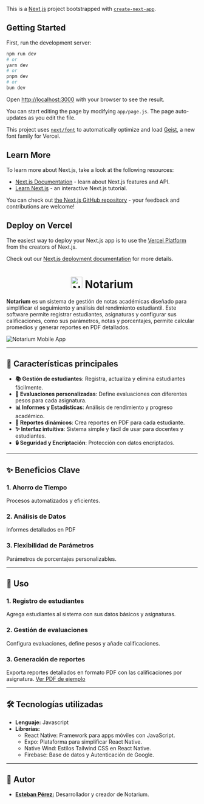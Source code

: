 This is a [Next.js](https://nextjs.org) project bootstrapped with [`create-next-app`](https://github.com/vercel/next.js/tree/canary/packages/create-next-app).

## Getting Started

First, run the development server:

```bash
npm run dev
# or
yarn dev
# or
pnpm dev
# or
bun dev
```

Open [http://localhost:3000](http://localhost:3000) with your browser to see the result.

You can start editing the page by modifying `app/page.js`. The page auto-updates as you edit the file.

This project uses [`next/font`](https://nextjs.org/docs/app/building-your-application/optimizing/fonts) to automatically optimize and load [Geist](https://vercel.com/font), a new font family for Vercel.

## Learn More

To learn more about Next.js, take a look at the following resources:

- [Next.js Documentation](https://nextjs.org/docs) - learn about Next.js features and API.
- [Learn Next.js](https://nextjs.org/learn) - an interactive Next.js tutorial.

You can check out [the Next.js GitHub repository](https://github.com/vercel/next.js) - your feedback and contributions are welcome!

## Deploy on Vercel

The easiest way to deploy your Next.js app is to use the [Vercel Platform](https://vercel.com/new?utm_medium=default-template&filter=next.js&utm_source=create-next-app&utm_campaign=create-next-app-readme) from the creators of Next.js.

Check out our [Next.js deployment documentation](https://nextjs.org/docs/app/building-your-application/deploying) for more details.

<!DOCTYPE html>
<html lang="en">
<head>
  <meta charset="UTF-8">
  <meta name="viewport" content="width=device-width, initial-scale=1.0">
</head>
<body>
  <h1 align="center">
    <picture>
      <source srcset="./assets/ic_notarium_light_white.png" media="(prefers-color-scheme: dark)">
      <img src="./assets/ic_notarium_light_black.png" alt="Notarium Mobile App" width="30">
    </picture>
    Notarium
  </h1>
  <p><b>Notarium</b> es un sistema de gestión de notas académicas diseñado para simplificar el seguimiento y análisis del rendimiento estudiantil. Este software permite registrar estudiantes, asignaturas y configurar sus calificaciones, como sus parámetros, notas y porcentajes, permite calcular promedios y generar reportes en PDF detallados.</p>
  <img src="./assets/Notarium.png" alt="Notarium Mobile App">

  <hr>

  <!-- Características principales -->
  <h2>🚀 Características principales</h2>
  <ul>
    <li><strong>📚 Gestión de estudiantes</strong>: Registra, actualiza y elimina estudiantes fácilmente.</li>
    <li><strong>📝 Evaluaciones personalizadas</strong>: Define evaluaciones con diferentes pesos para cada asignatura.</li>
    <li><strong>📊 Informes y Estadísticas</strong>: Análisis de rendimiento y progreso académico.</li>
    <li><strong>📂 Reportes dinámicos</strong>: Crea reportes en PDF para cada estudiante.</li>
    <li><strong>✨ Interfaz intuitiva</strong>: Sistema simple y fácil de usar para docentes y estudiantes.</li>
    <li><strong>🔒 Seguridad y Encriptación</strong>: Protección con datos encriptados.</li>
  </ul>

  <hr>
  
  <!-- Uso -->
  <h2>✨ Beneficios Clave</h2>
  <h3>1. Ahorro de Tiempo</h3>
  <p>Procesos automatizados y eficientes.</p>
  <h3>2. Análisis de Datos</h3>
  <p>Informes detallados en PDF</p>
  <h3>3. Flexibilidad de Parámetros</h3>
  <p>Parámetros de porcentajes personalizables.</p>

  <hr>

  <!-- Uso -->
  <h2>📝 Uso</h2>
  <h3>1. Registro de estudiantes</h3>
  <p>Agrega estudiantes al sistema con sus datos básicos y asignaturas.</p>
  <h3>2. Gestión de evaluaciones</h3>
  <p>Configura evaluaciones, define pesos y añade calificaciones.</p>
  <h3>3. Generación de reportes</h3>
  <p>Exporta reportes detallados en formato PDF con las calificaciones por asignatura. <a href="assets/ReporteEstudiantes.pdf">Ver PDF de ejemplo</a></p>

  <hr>

  <!-- Tecnologías utilizadas -->
  <h2>🛠️ Tecnologías utilizadas</h2>
  <ul>
    <li><strong>Lenguaje:</strong> Javascript</li>
    <li><strong>Librerías:</strong>
      <ul>
        <li>React Native: Framework para apps móviles con JavaScript.</li>
        <li>Expo: Plataforma para simplificar React Native.</li>
        <li>Native Wind: Estilos Tailwind CSS en React Native.</li>
        <li>Firebase: Base de datos y Autenticación de Google.</li>
      </ul>
    </li>
  </ul>

  <hr>

  <!-- Autor -->
  <h2>👥 Autor</h2>
  <ul>
    <li><strong><a href="https://github.com/Estebanespg">Esteban Pérez:</a></strong> Desarrollador y creador de Notarium.</li>
  </ul>
</body>
</html>